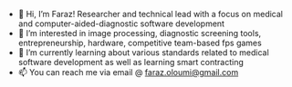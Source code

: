 - 👋 Hi, I’m Faraz! Researcher and technical lead with a focus on medical and computer-aided-diagnostic software development
- 👀 I’m interested in image processing, diagnostic screening tools, entrepreneurship, hardware, competitive team-based fps games
- 🌱 I’m currently learning about various standards related to medical software development as well as learning smart contracting
- 📫 You can reach me via email @ faraz.oloumi@gmail.com

<!---
foloumi/foloumi is a ✨ special ✨ repository because its `README.md` (this file) appears on your GitHub profile.
You can click the Preview link to take a look at your changes.
--->
